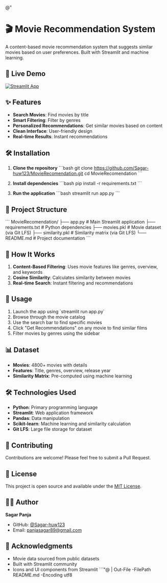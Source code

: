@"
# 🎬 Movie Recommendation System

A content-based movie recommendation system that suggests similar movies based on user preferences. Built with Streamlit and machine learning.

## 🚀 Live Demo

[![Streamlit App](https://static.streamlit.io/badges/streamlit_badge_black_white.svg)](https://movierecomendation-sagar-huw123.streamlit.app/)

## ✨ Features

- **Search Movies**: Find movies by title
- **Smart Filtering**: Filter by genres
- **Personalized Recommendations**: Get similar movies based on content
- **Clean Interface**: User-friendly design
- **Real-time Results**: Instant recommendations

## 🛠️ Installation

1. **Clone the repository**
   \`\`\`bash
   git clone https://github.com/Sagar-huw123/MovieRecomendation.git
   cd MovieRecomendation
   \`\`\`

2. **Install dependencies**
   \`\`\`bash
   pip install -r requirements.txt
   \`\`\`

3. **Run the application**
   \`\`\`bash
   streamlit run app.py
   \`\`\`

## 📁 Project Structure

\`\`\`
MovieRecomendation/
├── app.py                 # Main Streamlit application
├── requirements.txt       # Python dependencies
├── movies.pkl            # Movie dataset (via Git LFS)
├── similarity.pkl        # Similarity matrix (via Git LFS)
└── README.md             # Project documentation
\`\`\`

## 🎯 How It Works

1. **Content-Based Filtering**: Uses movie features like genres, overview, and keywords
2. **Cosine Similarity**: Calculates similarity between movies
3. **Real-time Search**: Instant filtering and recommendations

## 🎪 Usage

1. Launch the app using \`streamlit run app.py\`
2. Browse through the movie catalog
3. Use the search bar to find specific movies
4. Click \"Get Recommendations\" on any movie to find similar films
5. Filter movies by genres using the sidebar

## 📊 Dataset

- **Movies**: 4800+ movies with details
- **Features**: Title, genres, overview, release year
- **Similarity Matrix**: Pre-computed using machine learning

## 🛠️ Technologies Used

- **Python**: Primary programming language
- **Streamlit**: Web application framework
- **Pandas**: Data manipulation
- **Scikit-learn**: Machine learning and similarity calculation
- **Git LFS**: Large file storage for dataset

## 🤝 Contributing

Contributions are welcome! Please feel free to submit a Pull Request.

## 📝 License

This project is open source and available under the [MIT License](LICENSE).

## 👨‍💻 Author

**Sagar Panja**
- GitHub: [@Sagar-huw123](https://github.com/Sagar-huw123)
- Email: panjasagar89@gmail.com

## 🙏 Acknowledgments

- Movie data sourced from public datasets
- Built with Streamlit community
- Icons and UI components from Streamlit
\`\`\`"@ | Out-File -FilePath README.md -Encoding utf8